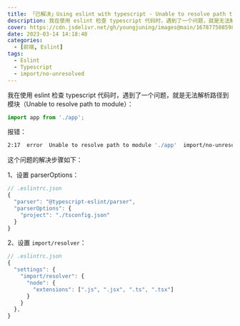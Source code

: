 ```yaml
---
title: 「已解决」Using eslint with typescript - Unable to resolve path to module
description: 我在使用 eslint 检查 typescript 代码时，遇到了一个问题，就是无法解析路径到模块（Unable to resolve path to module）
cover: https://cdn.jsdelivr.net/gh/youngjuning/images@main/1678775085986.png
date: 2023-03-14 14:18:48
categories:
  - [前端, Eslint]
tags:
  - Eslint
  - Typescript
  - import/no-unresolved
---
```


<ins class="adsbygoogle" style="display:block; text-align:center;"  data-ad-layout="in-article" data-ad-format="fluid" data-ad-client="ca-pub-7962287588031867" data-ad-slot="2542544532"></ins><script> (adsbygoogle = window.adsbygoogle || []).push({});</script>

我在使用 eslint 检查 typescript 代码时，遇到了一个问题，就是无法解析路径到模块（Unable to resolve path to module）：

```ts
import app from './app';
```

报错：

```sh
2:17  error  Unable to resolve path to module './app'  import/no-unresolved
```

这个问题的解决步骤如下：

1、设置 parserOptions：

```ts
// .eslintrc.json
{
  "parser": "@typescript-eslint/parser",
  "parserOptions": {
    "project": "./tsconfig.json"
  }
}
```

2、设置 `import/resolver`：

```ts
// .eslintrc.json
{
  "settings": {
    "import/resolver": {
      "node": {
        "extensions": [".js", ".jsx", ".ts", ".tsx"]
      }
    }
  },
}
```
